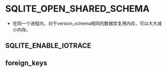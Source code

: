 # SQLITE_OPEN_SHARED_SCHEMA
- 在同一个进程内，对于version_schema相同的数据库复用内存，可以大大减小内存。

## SQLITE_ENABLE_IOTRACE

## foreign_keys